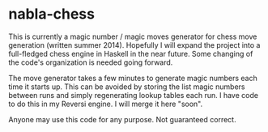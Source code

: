 nabla-chess
===========
This is currently a magic number / magic moves generator for chess move generation (written summer 2014). Hopefully I will expand the project into a full-fledged chess engine in Haskell in the near future. Some changing of the code's organization is needed going forward.

The move generator takes a few minutes to generate magic numbers each time it starts up. This can be avoided by storing the list magic numbers between runs and simply regenerating lookup tables each run. I have code to do this in my Reversi engine. I will merge it here "soon".

Anyone may use this code for any purpose. Not guaranteed correct.
